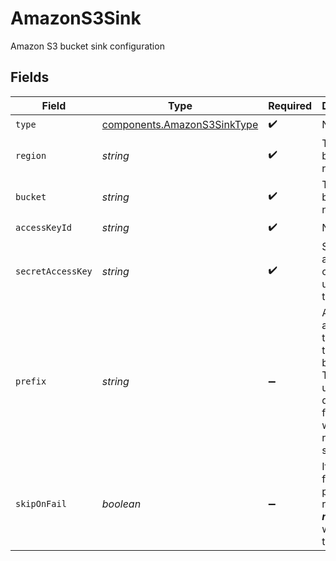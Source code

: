 # AmazonS3Sink

Amazon S3 bucket sink configuration


## Fields

| Field                                                                                                                  | Type                                                                                                                   | Required                                                                                                               | Description                                                                                                            | Example                                                                                                                |
| ---------------------------------------------------------------------------------------------------------------------- | ---------------------------------------------------------------------------------------------------------------------- | ---------------------------------------------------------------------------------------------------------------------- | ---------------------------------------------------------------------------------------------------------------------- | ---------------------------------------------------------------------------------------------------------------------- |
| `type`                                                                                                                 | [components.AmazonS3SinkType](../../models/components/amazons3sinktype.md)                                             | :heavy_check_mark:                                                                                                     | N/A                                                                                                                    |                                                                                                                        |
| `region`                                                                                                               | *string*                                                                                                               | :heavy_check_mark:                                                                                                     | The S3 bucket region                                                                                                   | us-west-2                                                                                                              |
| `bucket`                                                                                                               | *string*                                                                                                               | :heavy_check_mark:                                                                                                     | The S3 bucket name                                                                                                     |                                                                                                                        |
| `accessKeyId`                                                                                                          | *string*                                                                                                               | :heavy_check_mark:                                                                                                     | N/A                                                                                                                    |                                                                                                                        |
| `secretAccessKey`                                                                                                      | *string*                                                                                                               | :heavy_check_mark:                                                                                                     | Secret access key of the IAM user to use the bucket.                                                                   |                                                                                                                        |
| `prefix`                                                                                                               | *string*                                                                                                               | :heavy_minus_sign:                                                                                                     | A prefix added to the key of the file to be written. This can be used to define a folder where all results are stored. |                                                                                                                        |
| `skipOnFail`                                                                                                           | *boolean*                                                                                                              | :heavy_minus_sign:                                                                                                     | If enabled, failed payload runs will ***not*** be written to the bucket.                                               |                                                                                                                        |